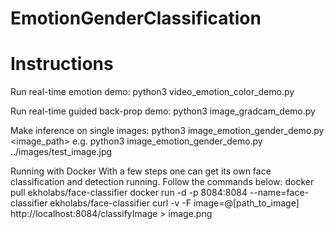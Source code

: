 # EmotionGenderClassification
# Instructions

Run real-time emotion demo:
python3 video_emotion_color_demo.py

Run real-time guided back-prop demo:
python3 image_gradcam_demo.py

Make inference on single images:
python3 image_emotion_gender_demo.py <image_path>
e.g.
python3 image_emotion_gender_demo.py ../images/test_image.jpg

Running with Docker
With a few steps one can get its own face classification and detection running. Follow the commands below:
docker pull ekholabs/face-classifier
docker run -d -p 8084:8084 --name=face-classifier ekholabs/face-classifier
curl -v -F image=@[path_to_image] http://localhost:8084/classifyImage > image.png

